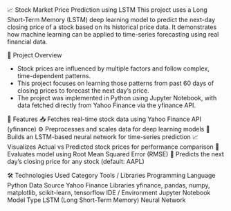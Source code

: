 📈 Stock Market Price Prediction using LSTM
This project uses a Long Short-Term Memory (LSTM) deep learning model to predict the next-day closing price of a stock based on its historical price data.
It demonstrates how machine learning can be applied to time-series forecasting using real financial data.

🧠 Project Overview
- Stock prices are influenced by multiple factors and follow complex, time-dependent patterns.
- This project focuses on learning those patterns from past 60 days of closing prices to forecast the next day’s price.
- The project was implemented in Python using Jupyter Notebook, with data fetched directly from Yahoo Finance via the yfinance API.

🚀 Features
📥 Fetches real-time stock data using Yahoo Finance API (yfinance)
⚙️ Preprocesses and scales data for deep learning models
🧩 Builds an LSTM-based neural network for time-series prediction
📈 Visualizes Actual vs Predicted stock prices for performance comparison
📏 Evaluates model using Root Mean Squared Error (RMSE)
🔮 Predicts the next day’s closing price for any stock (default: AAPL)

🛠️ Technologies Used
Category	                      Tools / Libraries
Programming Language	          Python
Data Source	                    Yahoo Finance
Libraries	                      yfinance, pandas, numpy, matplotlib, scikit-learn, tensorflow
IDE / Environment	              Jupyter Notebook 
Model Type	                    LSTM (Long Short-Term Memory) Neural Network
